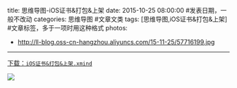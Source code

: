 title: 思维导图-iOS证书&打包&上架
date: 2015-10-25 08:00:00 #发表日期，一般不改动
categories: 思维导图 #文章文类
tags: [思维导图,iOS证书&打包&上架] #文章标签，多于一项时用这种格式
photos:
- http://ll-blog.oss-cn-hangzhou.aliyuncs.com/15-11-25/57716199.jpg


---
[下载：`iOS证书&打包&上架.xmind`](https://github.com/liuxiang/xmind)

![]( http://ll-blog.oss-cn-hangzhou.aliyuncs.com/15-11-25/57716199.jpg)


<!-- more -->
